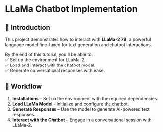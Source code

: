 # LLaMa Chatbot Implementation  

## 📌 Introduction  
This project demonstrates how to interact with **LLaMa-2 7B**, a powerful language model fine-tuned for text generation and chatbot interactions.  

By the end of this tutorial, you'll be able to:  
✅ Set up the environment for LLaMa-2.  
✅ Load and interact with the chatbot model.  
✅ Generate conversational responses with ease.  

## 🚀 Workflow  
1. **Installations** – Set up the environment with the required dependencies.  
2. **Load LLaMa Model** – Initialize and configure the chatbot.  
3. **Generate Responses** – Use the model to generate AI-powered text responses.  
4. **Interact with the Chatbot** – Engage in a conversational session with LLaMa-2.  
